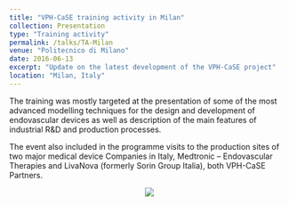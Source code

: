 ```yaml
---
title: "VPH-CaSE training activity in Milan"
collection: Presentation
type: "Training activity"
permalink: /talks/TA-Milan
venue: "Politecnico di Milano"
date: 2016-06-13
excerpt: "Update on the latest development of the VPH-CaSE project"
location: "Milan, Italy"
---
```


The training was mostly targeted at the presentation of some of the most advanced modelling techniques for the design and development of endovascular devices as well as description of the main features of industrial R&D and production processes.

The event also included in the programme visits to the production sites of two major medical device Companies in Italy, Medtronic – Endovascular Therapies and LivaNova (formerly Sorin Group Italia), both VPH-CaSE Partners.

<b>
<center><img src ="http://www.vph-case.eu/wordpress/wp-content/uploads/2016/08/Milan1.jpg"><center>
